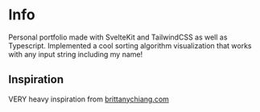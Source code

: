 # Info
Personal portfolio made with SvelteKit and TailwindCSS as well as Typescript. Implemented a cool sorting algorithm visualization that works with any input string including my name!

## Inspiration
VERY heavy inspiration from [brittanychiang.com](https://brittanychiang.com/)
